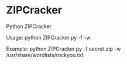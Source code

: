 # ZIPCracker
Python ZIPCracker

Usage: python ZIPCracker.py -f <file> -w <wordlist>
  
Example: python ZIPCracker.py -f secret.zip -w /usr/share/wordlists/rockyou.txt
